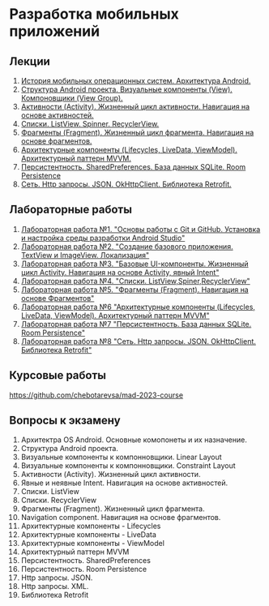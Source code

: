 # Разработка мобильных приложений

## Лекции
1. [История мобильных операционных систем. Архитектура Android.](lec01)
2. [Структура Android проекта. Визуальные компоненты (View). Компоновщики (View Group).](lec02)
3. [Активности (Activity). Жизненный цикл активности. Навигация на основе активностей.](lec03)
4. [Списки. ListView. Spinner. RecyclerView.](lec04)
5. [Фрагменты (Fragment). Жизненный цикл фрагмента. Навигация на основе фрагментов.](lec05)
6. [Архитектурные компоненты (Lifecycles, LiveData, ViewModel). Архитектурный паттерн MVVM.](lec06)
7. [Персистентность. SharedPreferences. База данных SQLite. Room Persistence](lec07)
8. [Сеть. Http запросы. JSON. OkHttpClient. Библиотека Retrofit.](lec08)

## Лабораторные работы

1. [Лабораторная работа №1. "Основы работы с Git и GitHub. Установка и настройка среды разработки Android Studio"](https://github.com/chebotarevsa/mad-2023-lab01)
2. [Лабораторная работа №2. "Создание базового приложения. TextView и ImageView. Локализация"](https://github.com/chebotarevsa/mad-2023-lab02)
3. [Лабораторная работа №3. "Базовые UI-компоненты. Жизненный цикл Activity. Навигация на основе Activity, явный Intent"](https://github.com/chebotarevsa/mad-2023-lab03)
4. [Лабораторная работа №4. "Списки. ListView,Spiner,RecyclerView"](https://github.com/chebotarevsa/mad-2023-lab04)
5. [Лабораторная работа №5. "Фрагменты (Fragment). Навигация на основе Фрагментов"](https://github.com/chebotarevsa/mad-2023-lab05)
6. [Лабораторная работа №6 "Архитектурные компоненты (Lifecycles, LiveData, ViewModel). Архитектурный паттерн MVVM"](https://github.com/chebotarevsa/mad-2023-lab06)
7. [Лабораторная работа №7 "Персистентность. База данных SQLite. Room Persistence"](https://github.com/chebotarevsa/mad-2023-lab07)
8. [Лабораторная работа №8 "Сеть. Http запросы. JSON. OkHttpClient. Библиотека Retrofit"](https://github.com/chebotarevsa/mad-2023-lab08)
   
##  Курсовые работы

https://github.com/chebotarevsa/mad-2023-course

##  Вопросы к экзамену
1. Архитектра OS Android. Основные комопонеты и их назначение.
2. Структура Android проекта. 
3. Визуальные компоненты к компонновщики. Linear Layout
4. Визуальные компоненты к компонновщики. Constraint Layout
5. Активности (Activity). Жизненный цикл активности.
6. Явные и неявные Intent. Навигация на основе активностей.
7. Списки. ListView
8. Списки. RecyclerView
9. Фрагменты (Fragment). Жизненный цикл фрагмента.
10. Navigation component. Навигация на основе фрагментов.
11. Архитектурные компоненты - Lifecycles
12. Архитектурные компоненты - LiveData
13. Архитектурные компоненты - ViewModel
15. Архитектурный паттерн MVVM
16. Персистентность. SharedPreferences
17. Персистентность. Room Persistence
18. Http запросы. JSON.
19. Http запросы. XML.
20. Библиотека Retrofit
